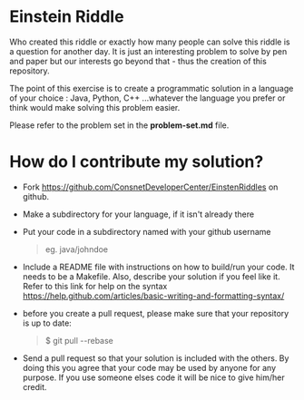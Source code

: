 
Einstein Riddle
====================

Who created this riddle or exactly how many people can solve this riddle is a question for another day. It is just an interesting problem to solve by pen and paper but our interests go beyond that - thus the creation of this repository.

The point of this exercise is to create a programmatic solution in  a language of your choice : Java, Python, C++ ...whatever the language you prefer or think would make solving this problem easier. 

Please refer to the problem set in the **problem-set.md** file. 


How do I contribute my solution?
========================================
*   Fork https://github.com/ConsnetDeveloperCenter/EinstenRiddles on github.

*   Make a subdirectory for your language, if it isn't already there

*   Put your code in a subdirectory named with your github username

    > eg. java/johndoe

*   Include a README file with instructions on how to build/run your
    code. It needs to be a Makefile. Also, describe your solution if you feel like it.
    Refer to this link for help on the syntax
      https://help.github.com/articles/basic-writing-and-formatting-syntax/

*   before you create a pull request, please make sure that your repository is up to date:

    > $ git pull --rebase

*   Send a pull request so that your solution is included with the
    others. By doing this you agree that your code may be used by
    anyone for any purpose. If you use someone elses code it will be
    nice to give him/her credit. 



